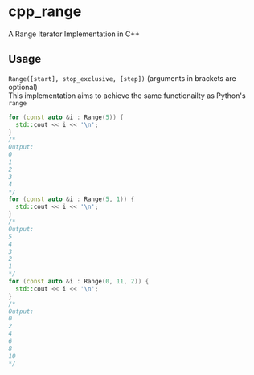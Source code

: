 # cpp_range
A Range Iterator Implementation in C++

## Usage
`Range([start], stop_exclusive, [step])` (arguments in brackets are optional)<br>
This implementation aims to achieve the same functionailty as Python's `range`
```cpp
for (const auto &i : Range(5)) {
  std::cout << i << '\n';
}
/*
Output:
0
1
2
3
4
*/
for (const auto &i : Range(5, 1)) {
  std::cout << i << '\n';
}
/*
Output:
5
4
3
2
1
*/
for (const auto &i : Range(0, 11, 2)) {
  std::cout << i << '\n';
}
/*
Output:
0
2
4
6
8
10
*/
```
